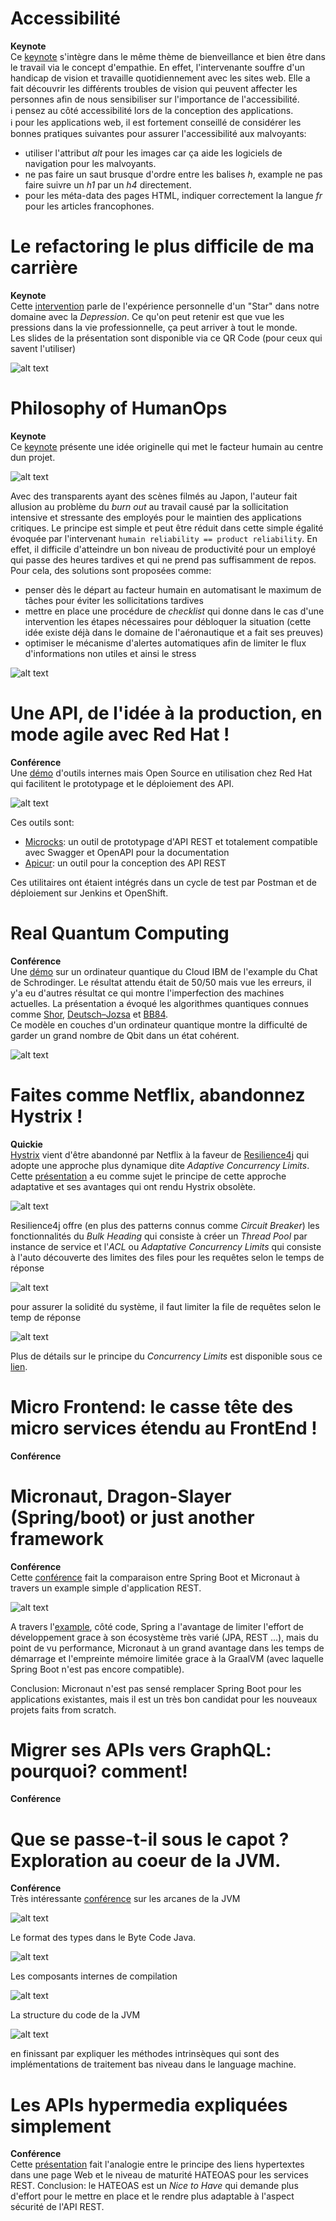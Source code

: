 # Accessibilité
**Keynote**  
Ce [keynote](https://cfp.devoxx.fr/2019/talk/CKW-8744/Accessibilite) s'intègre dans le même thème de bienveillance et bien être dans le travail via le concept d'empathie. En effet, l'intervenante souffre d'un handicap de vision et travaille quotidiennement avec les sites web. Elle a fait découvrir les différents troubles de vision qui peuvent affecter les personnes afin de nous sensibiliser sur l'importance de l'accessibilité.  
:information_source: pensez au côté accessibilité lors de la conception des applications.  
:information_source: pour les applications web, il est fortement conseillé de considérer les bonnes pratiques suivantes pour assurer l'accessibilité aux malvoyants:
- utiliser l'attribut _alt_ pour les images car ça aide les logiciels de navigation pour les malvoyants.
- ne pas faire un saut brusque d'ordre entre les balises _h_, example ne pas faire suivre un _h1_ par un _h4_ directement.
- pour les méta-data des pages HTML, indiquer correctement la langue _fr_ pour les articles francophones.

# Le refactoring le plus difficile de ma carrière
**Keynote**  
Cette [intervention](https://cfp.devoxx.fr/2019/talk/UPW-7883/Le_refactoring_le_plus_difficile_de_ma_carriere) parle de l'expérience personnelle d'un "Star" dans notre domaine avec la _Depression_. Ce qu'on peut retenir est que vue les pressions dans la vie professionnelle, ça peut arriver à tout le monde.  
Les slides de la présentation sont disponible via ce QR Code (pour ceux qui savent l'utiliser)

![alt text](./images/depression.png "QR Code for Slides and Resources on Depression")

# Philosophy of HumanOps
**Keynote**  
Ce [keynote](https://cfp.devoxx.fr/2019/talk/YLK-5268/Philosophy_of_HumanOps) présente une idée originelle qui met le facteur humain au centre dun projet.

![alt text](./images/human-ops-logo.png "HumanOps Logo")

Avec des transparents ayant des scènes filmés au Japon, l'auteur fait allusion au problème du _burn out_ au travail causé par la sollicitation intensive et stressante des employés pour le maintien des applications critiques. Le principe est simple et peut être réduit dans cette simple égalité évoquée par l'intervenant `humain reliability == product reliability`. En effet, il difficile d'atteindre un bon niveau de productivité pour un employé qui passe des heures tardives et qui ne prend pas suffisamment de repos. Pour cela, des solutions sont proposées comme:
- penser dès le départ au facteur humain en automatisant le maximum de tâches pour éviter les sollicitations tardives
- mettre en place une procédure de _checklist_ qui donne dans le cas d'une intervention les étapes nécessaires pour débloquer la situation (cette idée existe déjà dans le domaine de l'aéronautique et a fait ses preuves)
- optimiser le mécanisme d'alertes automatiques afin de limiter le flux d'informations non utiles et ainsi le stress

![alt text](./images/human-ops-idea.png "HumanOps: the Idea Behind")

# Une API, de l'idée à la production, en mode agile avec Red Hat !
**Conférence**  
Une [démo](https://cfp.devoxx.fr/2019/talk/OWQ-3436/Une_API,_de_l'idee_a_la_production,_en_mode_agile_avec_Red_Hat_!) d'outils internes mais Open Source en utilisation chez Red Hat qui facilitent le prototypage et le déploiement des API.

![alt text](./images/redhat-tools.png "Red Hat Tools")

Ces outils sont:
- [Microcks](http://microcks.github.io/): un outil de prototypage d'API REST et totalement compatible avec Swagger et OpenAPI pour la documentation
- [Apicur](https://www.apicur.io/): un outil pour la conception des API REST

Ces utilitaires ont étaient intégrés dans un cycle de test par Postman et de déploiement sur Jenkins et OpenShift.

# Real Quantum Computing
**Conférence**  
Une [démo](https://cfp.devoxx.fr/2019/talk/VDM-2207/Real_Quantum_Computing) sur un ordinateur quantique du Cloud IBM de l'example du Chat de Schrodinger. Le résultat attendu était de 50/50 mais vue les erreurs, il y'a eu d'autres résultat ce qui montre l'imperfection des machines actuelles. La présentation a évoqué les algorithmes quantiques connues comme [Shor](https://en.wikipedia.org/wiki/Shor%27s_algorithm), [Deutsch–Jozsa](https://en.wikipedia.org/wiki/Deutsch%E2%80%93Jozsa_algorithm) et [BB84](https://en.wikipedia.org/wiki/BB84).  
Ce modèle en couches d'un ordinateur quantique montre la difficulté de garder un grand nombre de Qbit dans un état cohérent.

![alt text](./images/quantum-computer-layers.png "Layers for Quantum Computers")

# Faites comme Netflix, abandonnez Hystrix !
**Quickie**  
[Hystrix](https://github.com/Netflix/Hystrix) vient d'être abandonné par Netflix à la faveur de [Resilience4j](https://github.com/resilience4j) qui adopte une approche plus dynamique dite _Adaptive Concurrency Limits_. Cette [présentation](https://cfp.devoxx.fr/2019/talk/MCV-0005/Faites_comme_Netflix,_abandonnez_Hystrix_!) a eu comme sujet le principe de cette approche adaptative et ses avantages qui ont rendu Hystrix obsolète.

![alt text](./images/netflix-stack.png "Resilience4j Replacing Hystrix in the Netflix Stack")

Resilience4j offre (en plus des patterns connus comme _Circuit Breaker_) les fonctionnalités du _Bulk Heading_ qui consiste à créer un _Thread Pool_ par instance de service et l'_ACL_ ou _Adaptative Concurrency Limits_ qui consiste à l'auto découverte des limites des files pour les requêtes selon le temps de réponse

![alt text](./images/adaptative-loading.png "Resilience4j Adaptative Concurrency Limits")

pour assurer la solidité du système, il faut limiter la file de requêtes selon le temp de réponse

![alt text](./images/netflix-ACL.png "Adaptative Concurrency Limits Formula")

Plus de détails sur le principe du _Concurrency Limits_ est disponible sous ce [lien](https://github.com/Netflix/concurrency-limits).

# Micro Frontend: le casse tête des micro services étendu au FrontEnd !
**Conférence**  

# Micronaut, Dragon-Slayer (Spring/boot) or just another framework
**Conférence**  
Cette [conférence](https://cfp.devoxx.fr/2019/talk/DIV-1873/Micronaut,_Dragon-Slayer_(Spring%2Fboot)_or_just_another_framework_) fait la comparaison entre Spring Boot et Micronaut à travers un example simple d'application REST.

![alt text](./images/spring-vs-micronaut.png "Spring Vs Micronaut")

A travers l'[example](https://github.com/vladimir-dejanovic/micronaut-vs-spring-boot), côté code, Spring a l'avantage de limiter l'effort de développement grace à son écosystème très varié (JPA, REST ...), mais du point de vu performance, Micronaut à un grand avantage dans les temps de démarrage et l'empreinte mémoire limitée grace à la GraalVM (avec laquelle Spring Boot n'est pas encore compatible).

Conclusion: Micronaut n'est pas sensé remplacer Spring Boot pour les applications existantes, mais il est un très bon candidat pour les nouveaux projets faits from scratch.

# Migrer ses APIs vers GraphQL: pourquoi? comment!
**Conférence**  

# Que se passe-t-il sous le capot ? Exploration au coeur de la JVM.
**Conférence**  
Très intéressante [conférence](https://cfp.devoxx.fr/2019/talk/NYE-1306/Que_se_passe-t-il_sous_le_capot_%3F_Exploration_au_coeur_de_la_JVM.) sur les arcanes de la JVM

![alt text](./images/jvm-byte-code.png "JVM Byte Code")

Le format des types dans le Byte Code Java.

![alt text](./images/jvm-inside-compilation.png "JVM Inside Compilation")

Les composants internes de compilation

![alt text](./images/jvm-code-structure.png "JVM Code Structure")

La structure du code de la JVM

![alt text](./images/jvm-intrinsic-methods.png "JVM Intrinsic Methods")

en finissant par expliquer les méthodes intrinsèques qui sont des implémentations de traitement bas niveau dans le language machine.

# Les APIs hypermedia expliquées simplement
**Conférence**  
Cette [présentation](https://cfp.devoxx.fr/2019/talk/YRA-2944/Les_APIs_hypermedia_expliquees_simplement) fait l'analogie entre le principe des liens hypertextes dans une page Web et le niveau de maturité HATEOAS pour les services REST. Conclusion: le HATEOAS est un _Nice to Have_ qui demande plus d'effort pour le mettre en place et le rendre plus adaptable à l'aspect sécurité de l'API REST.
